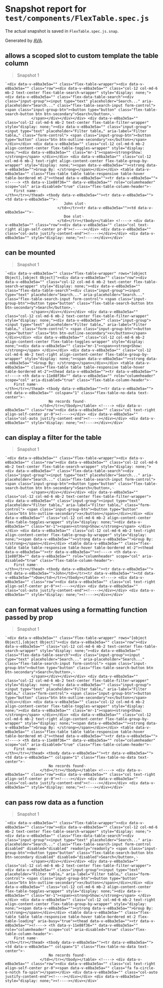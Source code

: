 # Snapshot report for `test/components/FlexTable.spec.js`

The actual snapshot is saved in `FlexTable.spec.js.snap`.

Generated by [AVA](https://ava.li).

## allows a scoped slot to custom template the table column

> Snapshot 1

    `<div data-v-e8ba3e5a="" class="flex-table-wrapper"><div data-v-e8ba3e5a="" class="row"><div data-v-e8ba3e5a="" class="col-12 col-md-6 mb-2 text-center flex-table-search-wrapper" style="display: none;"><div data-v-e8ba3e5a="" class="flex-data-table-search"><div class="input-group"><input type="text" placeholder="Search..." aria-placeholder="Search..." class="flex-table-search-input form-control"> <span class="input-group-btn"><button type="button" class="flex-table-search-button btn btn-secondary">Search</button>,␊
                </span></div></div></div> <div data-v-e8ba3e5a="" class="col-12 col-md-6 mb-2 text-center flex-table-filter-wrapper" style="display: none;"><div data-v-e8ba3e5a="" class="input-group"><input type="text" placeholder="Filter table…" aria-label="Filter table…" class="form-control"> <span class="input-group-btn"><button type="button" class="btn btn-outline-secondary">x</button></span></div></div> <div data-v-e8ba3e5a="" class="col-12 col-md-6 mb-2 align-content-center flex-table-toggles-wrapper" style="display: none;"><div data-v-e8ba3e5a="" class="mr-1"><span><strong>Show:</strong></span> </div></div> <div data-v-e8ba3e5a="" class="col-12 col-md-6 mb-2 text-right align-content-center flex-table-group-by-wrapper" style="display: none;"><span data-v-e8ba3e5a=""><strong data-v-e8ba3e5a="">Group By: </strong></span></div></div> <table data-v-e8ba3e5a="" class="flex-table table table-responsive table-hover table-bordered mt-2"><thead data-v-e8ba3e5a=""><tr data-v-e8ba3e5a=""><!----> <th data-v-11e88f36="" data-v-e8ba3e5a="" role="columnheader" scope="col" aria-disabled="true" class="flex-table-column-header">␊
        First name␊
    </th></tr></thead> <tbody data-v-e8ba3e5a=""><tr data-v-e8ba3e5a=""><td data-v-e8ba3e5a="">␊
                               John slot␊
                            </td></tr><tr data-v-e8ba3e5a=""><td data-v-e8ba3e5a="">␊
                               Doe slot␊
                            </td></tr></tbody></table> <!----> <div data-v-e8ba3e5a="" class="row"><div data-v-e8ba3e5a="" class="col text-right align-self-center pr-0"><!----></div> <div data-v-e8ba3e5a="" class="col-auto justify-content-end"><!----></div></div> <div data-v-e8ba3e5a="" style="display: none;"><!----></div></div>`

## can be mounted

> Snapshot 1

    `<div data-v-e8ba3e5a="" class="flex-table-wrapper" rows="[object Object],[object Object]"><div data-v-e8ba3e5a="" class="row"><div data-v-e8ba3e5a="" class="col-12 col-md-6 mb-2 text-center flex-table-search-wrapper" style="display: none;"><div data-v-e8ba3e5a="" class="flex-data-table-search"><div class="input-group"><input type="text" placeholder="Search..." aria-placeholder="Search..." class="flex-table-search-input form-control"> <span class="input-group-btn"><button type="button" class="flex-table-search-button btn btn-secondary">Search</button>,␊
                </span></div></div></div> <div data-v-e8ba3e5a="" class="col-12 col-md-6 mb-2 text-center flex-table-filter-wrapper" style="display: none;"><div data-v-e8ba3e5a="" class="input-group"><input type="text" placeholder="Filter table…" aria-label="Filter table…" class="form-control"> <span class="input-group-btn"><button type="button" class="btn btn-outline-secondary">x</button></span></div></div> <div data-v-e8ba3e5a="" class="col-12 col-md-6 mb-2 align-content-center flex-table-toggles-wrapper" style="display: none;"><div data-v-e8ba3e5a="" class="mr-1"><span><strong>Show:</strong></span> </div></div> <div data-v-e8ba3e5a="" class="col-12 col-md-6 mb-2 text-right align-content-center flex-table-group-by-wrapper" style="display: none;"><span data-v-e8ba3e5a=""><strong data-v-e8ba3e5a="">Group By: </strong></span></div></div> <table data-v-e8ba3e5a="" class="flex-table table table-responsive table-hover table-bordered mt-2"><thead data-v-e8ba3e5a=""><tr data-v-e8ba3e5a=""><!----> <th data-v-11e88f36="" data-v-e8ba3e5a="" role="columnheader" scope="col" aria-disabled="true" class="flex-table-column-header">␊
        First name␊
    </th></tr></thead> <tbody data-v-e8ba3e5a=""><tr data-v-e8ba3e5a=""><td data-v-e8ba3e5a="" colspan="1" class="flex-table-no-data text-center">␊
                        No records found␊
                    </td></tr></tbody></table> <!----> <div data-v-e8ba3e5a="" class="row"><div data-v-e8ba3e5a="" class="col text-right align-self-center pr-0"><!----></div> <div data-v-e8ba3e5a="" class="col-auto justify-content-end"><!----></div></div> <div data-v-e8ba3e5a="" style="display: none;"><!----></div></div>`

## can display a filter for the table

> Snapshot 1

    `<div data-v-e8ba3e5a="" class="flex-table-wrapper"><div data-v-e8ba3e5a="" class="row"><div data-v-e8ba3e5a="" class="col-12 col-md-6 mb-2 text-center flex-table-search-wrapper" style="display: none;"><div data-v-e8ba3e5a="" class="flex-data-table-search"><div class="input-group"><input type="text" placeholder="Search..." aria-placeholder="Search..." class="flex-table-search-input form-control"> <span class="input-group-btn"><button type="button" class="flex-table-search-button btn btn-secondary">Search</button>,␊
                </span></div></div></div> <div data-v-e8ba3e5a="" class="col-12 col-md-6 mb-2 text-center flex-table-filter-wrapper"><div data-v-e8ba3e5a="" class="input-group"><input type="text" placeholder="Filter table…" aria-label="Filter table…" class="form-control"> <span class="input-group-btn"><button type="button" class="btn btn-outline-secondary">x</button></span></div></div> <div data-v-e8ba3e5a="" class="col-12 col-md-6 mb-2 align-content-center flex-table-toggles-wrapper" style="display: none;"><div data-v-e8ba3e5a="" class="mr-1"><span><strong>Show:</strong></span> </div></div> <div data-v-e8ba3e5a="" class="col-12 col-md-6 mb-2 text-right align-content-center flex-table-group-by-wrapper" style="display: none;"><span data-v-e8ba3e5a=""><strong data-v-e8ba3e5a="">Group By: </strong></span></div></div> <table data-v-e8ba3e5a="" class="flex-table table table-responsive table-hover table-bordered mt-2"><thead data-v-e8ba3e5a=""><tr data-v-e8ba3e5a=""><!----> <th data-v-11e88f36="" data-v-e8ba3e5a="" role="columnheader" scope="col" aria-disabled="true" class="flex-table-column-header">␊
        First name␊
    </th></tr></thead> <tbody data-v-e8ba3e5a=""><tr data-v-e8ba3e5a=""><td data-v-e8ba3e5a="">John</td></tr><tr data-v-e8ba3e5a=""><td data-v-e8ba3e5a="">Doe</td></tr></tbody></table> <!----> <div data-v-e8ba3e5a="" class="row"><div data-v-e8ba3e5a="" class="col text-right align-self-center pr-0"><!----></div> <div data-v-e8ba3e5a="" class="col-auto justify-content-end"><!----></div></div> <div data-v-e8ba3e5a="" style="display: none;"><!----></div></div>`

## can format values using a formatting function passed by prop

> Snapshot 1

    `<div data-v-e8ba3e5a="" class="flex-table-wrapper" rows="[object Object],[object Object]"><div data-v-e8ba3e5a="" class="row"><div data-v-e8ba3e5a="" class="col-12 col-md-6 mb-2 text-center flex-table-search-wrapper" style="display: none;"><div data-v-e8ba3e5a="" class="flex-data-table-search"><div class="input-group"><input type="text" placeholder="Search..." aria-placeholder="Search..." class="flex-table-search-input form-control"> <span class="input-group-btn"><button type="button" class="flex-table-search-button btn btn-secondary">Search</button>,␊
                </span></div></div></div> <div data-v-e8ba3e5a="" class="col-12 col-md-6 mb-2 text-center flex-table-filter-wrapper" style="display: none;"><div data-v-e8ba3e5a="" class="input-group"><input type="text" placeholder="Filter table…" aria-label="Filter table…" class="form-control"> <span class="input-group-btn"><button type="button" class="btn btn-outline-secondary">x</button></span></div></div> <div data-v-e8ba3e5a="" class="col-12 col-md-6 mb-2 align-content-center flex-table-toggles-wrapper" style="display: none;"><div data-v-e8ba3e5a="" class="mr-1"><span><strong>Show:</strong></span> </div></div> <div data-v-e8ba3e5a="" class="col-12 col-md-6 mb-2 text-right align-content-center flex-table-group-by-wrapper" style="display: none;"><span data-v-e8ba3e5a=""><strong data-v-e8ba3e5a="">Group By: </strong></span></div></div> <table data-v-e8ba3e5a="" class="flex-table table table-responsive table-hover table-bordered mt-2"><thead data-v-e8ba3e5a=""><tr data-v-e8ba3e5a=""><!----> <th data-v-11e88f36="" data-v-e8ba3e5a="" role="columnheader" scope="col" aria-disabled="true" class="flex-table-column-header">␊
        First name␊
    </th></tr></thead> <tbody data-v-e8ba3e5a=""><tr data-v-e8ba3e5a=""><td data-v-e8ba3e5a="" colspan="1" class="flex-table-no-data text-center">␊
                        No records found␊
                    </td></tr></tbody></table> <!----> <div data-v-e8ba3e5a="" class="row"><div data-v-e8ba3e5a="" class="col text-right align-self-center pr-0"><!----></div> <div data-v-e8ba3e5a="" class="col-auto justify-content-end"><!----></div></div> <div data-v-e8ba3e5a="" style="display: none;"><!----></div></div>`

## can pass row data as a function

> Snapshot 1

    `<div data-v-e8ba3e5a="" class="flex-table-wrapper"><div data-v-e8ba3e5a="" class="row"><div data-v-e8ba3e5a="" class="col-12 col-md-6 mb-2 text-center flex-table-search-wrapper" style="display: none;"><div data-v-e8ba3e5a="" class="flex-data-table-search"><div class="input-group"><input type="text" placeholder="Search..." aria-placeholder="Search..." class="flex-table-search-input form-control disabled" disabled="disabled" readonly="readonly"> <span class="input-group-btn"><button type="button" class="flex-table-search-button btn btn-secondary disabled" disabled="disabled">Search</button>,␊
                </span></div></div></div> <div data-v-e8ba3e5a="" class="col-12 col-md-6 mb-2 text-center flex-table-filter-wrapper"><div data-v-e8ba3e5a="" class="input-group"><input type="text" placeholder="Filter table…" aria-label="Filter table…" class="form-control"> <span class="input-group-btn"><button type="button" class="btn btn-outline-secondary">x</button></span></div></div> <div data-v-e8ba3e5a="" class="col-12 col-md-6 mb-2 align-content-center flex-table-toggles-wrapper" style="display: none;"><div data-v-e8ba3e5a="" class="mr-1"><span><strong>Show:</strong></span> </div></div> <div data-v-e8ba3e5a="" class="col-12 col-md-6 mb-2 text-right align-content-center flex-table-group-by-wrapper" style="display: none;"><span data-v-e8ba3e5a=""><strong data-v-e8ba3e5a="">Group By: </strong></span></div></div> <table data-v-e8ba3e5a="" class="flex-table table table-responsive table-hover table-bordered mt-2 flex-table-loading" aria-busy="true"><thead data-v-e8ba3e5a=""><tr data-v-e8ba3e5a=""><!----> <th data-v-11e88f36="" data-v-e8ba3e5a="" role="columnheader" scope="col" aria-disabled="true" class="flex-table-column-header">␊
        First name␊
    </th></tr></thead> <tbody data-v-e8ba3e5a=""><tr data-v-e8ba3e5a=""><td data-v-e8ba3e5a="" colspan="1" class="flex-table-no-data text-center">␊
                        No records found␊
                    </td></tr></tbody></table> <!----> <div data-v-e8ba3e5a="" class="row"><div data-v-e8ba3e5a="" class="col text-right align-self-center pr-0"><span data-v-e8ba3e5a="" class="fa fa-circle-o-notch fa-spin"></span></div> <div data-v-e8ba3e5a="" class="col-auto justify-content-end"><!----></div></div> <div data-v-e8ba3e5a="" style="display: none;"><!----></div></div>`
